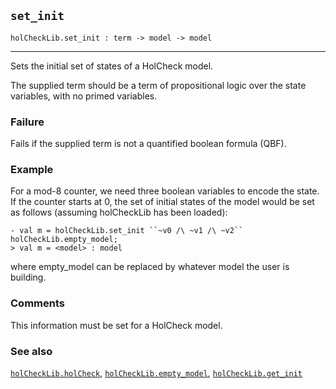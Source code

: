 ## `set_init`

``` hol4
holCheckLib.set_init : term -> model -> model
```

------------------------------------------------------------------------

Sets the initial set of states of a HolCheck model.

The supplied term should be a term of propositional logic over the state
variables, with no primed variables.

### Failure

Fails if the supplied term is not a quantified boolean formula (QBF).

### Example

For a mod-8 counter, we need three boolean variables to encode the
state. If the counter starts at 0, the set of initial states of the
model would be set as follows (assuming holCheckLib has been loaded):

``` hol4
- val m = holCheckLib.set_init ``~v0 /\ ~v1 /\ ~v2`` holCheckLib.empty_model;
> val m = <model> : model
```

where empty_model can be replaced by whatever model the user is
building.

### Comments

This information must be set for a HolCheck model.

### See also

[`holCheckLib.holCheck`](#holCheckLib.holCheck),
[`holCheckLib.empty_model`](#holCheckLib.empty_model),
[`holCheckLib.get_init`](#holCheckLib.get_init)
